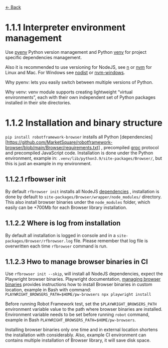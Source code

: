 [<- Back](/README.md)

# 1.1.1 Interpreter environment management
Use [pyenv](https://github.com/pyenv/pyenv) Python version management and Python
[venv](https://docs.python.org/3/library/venv.html) for project specific dependencies management.

Also it is recommended to use versioning for NodeJS, see [n](https://github.com/tj/n) or
[nvm](https://github.com/nvm-sh/nvm) for Linux and Mac. For Windows see
[nodist](https://github.com/nullivex/nodist)
or [nvm-windows](https://github.com/coreybutler/nvm-windows).

Why pyenv: lets you easily switch between multiple versions of Python.

Why venv: venv module supports creating lightweight “virtual environments”, each with their own
independent set of Python packages installed in their site directories.

# 1.1.2 Installation and binary structure

`pip install robotframework-browser` installs all Python
[dependencies][https://github.com/MarketSquare/robotframework-browser/blob/main/Browser/requirements.txt]
, precompiled [grpc](https://grpc.io/) protocol and precompiled JavaScript code. Installation is done under
the Python environment, example in: `.venv/lib/python3.9/site-packages/Browser/`, but this is just an
example in my environment.

## 1.1.2.1 rfbowser init
By default `rfbrowser init` installs all NodeJS
[dependencies](https://github.com/MarketSquare/robotframework-browser/blob/main/package.json)
, installation is done by default to `site-packages/Browser/wrapper/node_modules/` directory.
This also install browser binaries under the `node_modules` folder, which easily can be
+700Mb for each Browser library installation.

## 1.1.2.2 Where is log from installation
By default all installation is logged in console and in a `site-packages/Browser/rfbrowser.log` file.
Please remember that log file is overwritten each time `rfbrowser` command is run.

## 1.1.2.3 Hwo to manage browser binaries in CI
Use `rfbrowser init --skip`, will install all NodeJS dependencies, expect the Playwright browser binaries.
Playwright documentation, [managing browser binaries](https://playwright.dev/docs/browsers#managing-browser-binaries)
provides instructions how to install Browser binaries in custom location, example in Bash with command:
`PLAYWRIGHT_BROWSERS_PATH=$HOME/pw-browsers npx playwright install`

Before running Robot Framework test, set the `$PLAYWRIGHT_BROWSERS_PATH` environment variable value
to the path where browser binaries are installed. Environment variable needs to be set before running `robot`
command, example in Bash `PLAYWRIGHT_BROWSERS_PATH=$HOME/pw-browsers`.

Installing browser binaries only one time and in external location shortens the installation with considerably.
Also, example CI environment can contains multiple installation of Browser library, it will save disk space.
